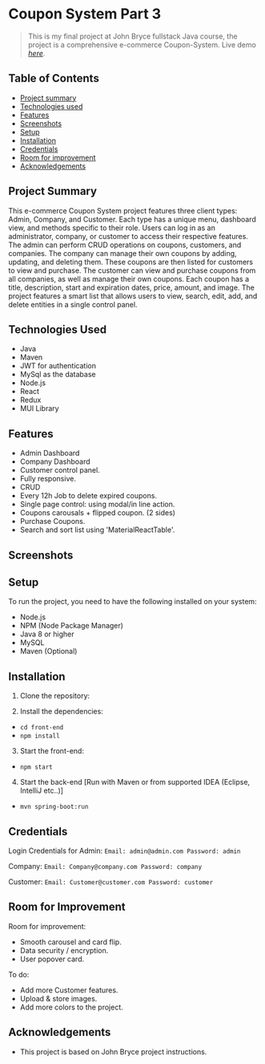 # Coupon System Part 3

> This is my final project at John Bryce fullstack Java course, the project is a comprehensive e-commerce Coupon-System.
> Live demo [_here_](https://www.todo.com).

## Table of Contents

- [Project summary](#project-summary)
- [Technologies used](#technologies-used)
- [Features](#features)
- [Screenshots](#screenshots)
- [Setup](#setup)
- [Installation](#installation)
- [Credentials](#credentials)
- [Room for improvement](#room-for-improvement)
- [Acknowledgements](#acknowledgements)

## Project Summary

This e-commerce Coupon System project features three client types: Admin, Company, and Customer. Each type has a unique menu, dashboard view, and methods specific to their role. Users can log in as an administrator, company, or customer to access their respective features.
The admin can perform CRUD operations on coupons, customers, and companies.
The company can manage their own coupons by adding, updating, and deleting them.
These coupons are then listed for customers to view and purchase.
The customer can view and purchase coupons from all companies, as well as manage their own coupons.
Each coupon has a title, description, start and expiration dates, price, amount, and image.
The project features a smart list that allows users to view, search, edit, add, and delete entities in a single control panel.

## Technologies Used

- Java
- Maven
- JWT for authentication
- MySql as the database
- Node.js
- React
- Redux
- MUI Library

## Features

- Admin Dashboard
- Company Dashboard
- Customer control panel.
- Fully responsive.
- CRUD
- Every 12h Job to delete expired coupons.
- Single page control: using modal/in line action.
- Coupons carousals + flipped coupon. (2 sides)
- Purchase Coupons.
- Search and sort list using 'MaterialReactTable'.

## Screenshots

## Setup

To run the project, you need to have the following installed on your system:

- Node.js
- NPM (Node Package Manager)
- Java 8 or higher
- MySQL
- Maven (Optional)

## Installation

1. Clone the repository:

2. Install the dependencies:

- `cd front-end`
- `npm install`

3. Start the front-end:

- `npm start`

4. Start the back-end [Run with Maven or from supported IDEA (Eclipse, IntelliJ etc..)]

- `mvn spring-boot:run`

## Credentials

Login Credentials for Admin: ` Email: admin@admin.com
Password: admin `

Company: ` Email: Company@company.com
Password: company `

Customer: ` Email: Customer@customer.com
Password: customer `

## Room for Improvement

Room for improvement:

- Smooth carousel and card flip.
- Data security / encryption.
- User popover card.

To do:

- Add more Customer features.
- Upload & store images.
- Add more colors to the project.

## Acknowledgements

- This project is based on John Bryce project instructions.

